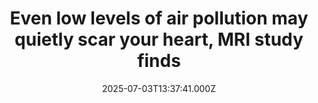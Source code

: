 ---
title: "Even low levels of air pollution may quietly scar your heart, MRI study finds"
date: 2025-07-03T13:37:41.000Z
category: Health
externalLink: "https://www.sciencedaily.com/releases/2025/07/250703092606.htm"
image: ""
excerpt: "Breathing polluted air—even at levels considered “safe”—may quietly damage your heart. A new study using advanced MRI scans found that people exposed to more air pollution showed early signs of scarring in their heart muscle, which can lead to heart failure over time. This damage showed up in both healthy individuals and people with heart conditions, and was especially noticeable…"
---